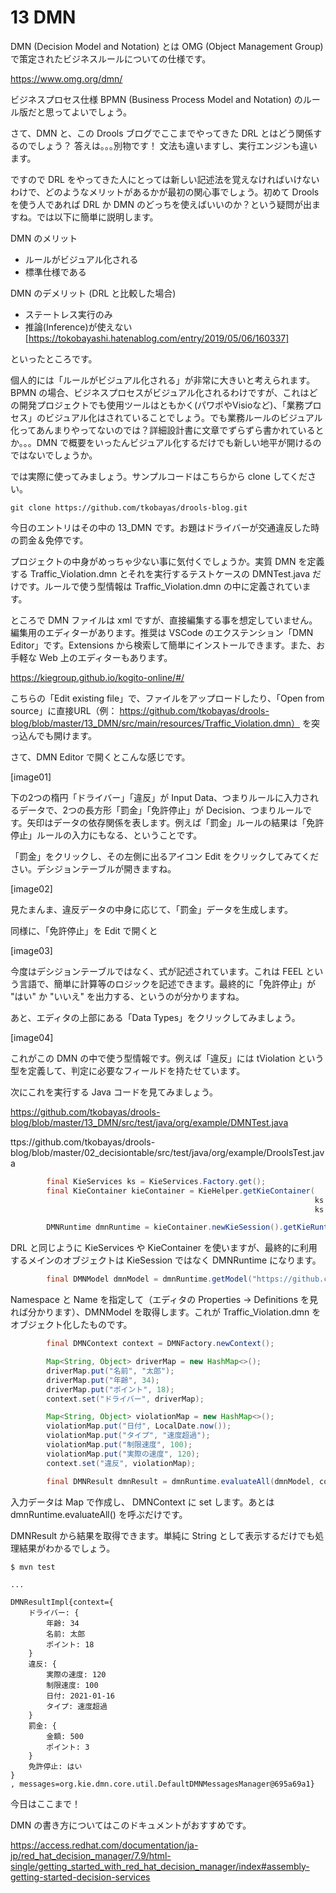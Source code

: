 # 13 DMN
DMN (Decision Model and Notation) とは OMG (Object Management Group) で策定されたビジネスルールについての仕様です。

https://www.omg.org/dmn/

ビジネスプロセス仕様 BPMN (Business Process Model and Notation) のルール版だと思ってよいでしょう。

さて、DMN と、この Drools ブログでここまでやってきた DRL とはどう関係するのでしょう？ 答えは｡｡｡別物です！ 文法も違いますし、実行エンジンも違います。

ですので DRL をやってきた人にとっては新しい記述法を覚えなければいけないわけで、どのようなメリットがあるかが最初の関心事でしょう。初めて Drools を使う人であれば DRL か DMN のどっちを使えばいいのか？という疑問が出ますね。では以下に簡単に説明します。

DMN のメリット
* ルールがビジュアル化される
* 標準仕様である

DMN のデメリット (DRL と比較した場合)
* ステートレス実行のみ
* 推論(Inference)が使えない [https://tokobayashi.hatenablog.com/entry/2019/05/06/160337]

といったところです。

個人的には「ルールがビジュアル化される」が非常に大きいと考えられます。BPMN の場合、ビジネスプロセスがビジュアル化されるわけですが、これはどの開発プロジェクトでも使用ツールはともかく(パワポやVisioなど)、「業務プロセス」のビジュアル化はされていることでしょう。でも業務ルールのビジュアル化ってあんまりやってないのでは？詳細設計書に文章でずらずら書かれているとか。。。DMN で概要をいったんビジュアル化するだけでも新しい地平が開けるのではないでしょうか。

では実際に使ってみましょう。サンプルコードはこちらから clone してください。

```
git clone https://github.com/tkobayas/drools-blog.git
```

今日のエントリはその中の 13_DMN です。お題はドライバーが交通違反した時の罰金＆免停です。

プロジェクトの中身がめっちゃ少ない事に気付くでしょうか。実質 DMN を定義する Traffic_Violation.dmn とそれを実行するテストケースの DMNTest.java だけです。ルールで使う型情報は Traffic_Violation.dmn の中に定義されています。

ところで DMN ファイルは xml ですが、直接編集する事を想定していません。編集用のエディターがあります。推奨は VSCode のエクステンション「DMN Editor」です。Extensions から検索して簡単にインストールできます。また、お手軽な Web 上のエディターもあります。

https://kiegroup.github.io/kogito-online/#/

こちらの「Edit existing file」で、ファイルをアップロードしたり、「Open from source」に直接URL（例： https://github.com/tkobayas/drools-blog/blob/master/13_DMN/src/main/resources/Traffic_Violation.dmn） を突っ込んでも開けます。

さて、DMN Editor で開くとこんな感じです。

[image01]

下の2つの楕円「ドライバー」「違反」が Input Data、つまりルールに入力されるデータで、2つの長方形「罰金」「免許停止」が Decision、つまりルールです。矢印はデータの依存関係を表します。例えば「罰金」ルールの結果は「免許停止」ルールの入力にもなる、ということです。

「罰金」をクリックし、その左側に出るアイコン Edit をクリックしてみてください。デシジョンテーブルが開きますね。

[image02]

見たまんま、違反データの中身に応じて、「罰金」データを生成します。

同様に、「免許停止」を Edit で開くと

[image03]

今度はデシジョンテーブルではなく、式が記述されています。これは FEEL という言語で、簡単に計算等のロジックを記述できます。最終的に「免許停止」が "はい" か "いいえ" を出力する、というのが分かりますね。

あと、エディタの上部にある「Data Types」をクリックしてみましょう。

[image04]

これがこの DMN の中で使う型情報です。例えば「違反」には tViolation という型を定義して、判定に必要なフィールドを持たせています。

次にこれを実行する Java コードを見てみましょう。

https://github.com/tkobayas/drools-blog/blob/master/13_DMN/src/test/java/org/example/DMNTest.java

ttps://github.com/tkobayas/drools-blog/blob/master/02_decisiontable/src/test/java/org/example/DroolsTest.java

```java
        final KieServices ks = KieServices.Factory.get();
        final KieContainer kieContainer = KieHelper.getKieContainer(
                                                                    ks.newReleaseId("com.sample", "dmn-example-" + UUID.randomUUID(), "1.0"),
                                                                    ks.getResources().newClassPathResource("Traffic_Violation.dmn", DMNTest.class));

        DMNRuntime dmnRuntime = kieContainer.newKieSession().getKieRuntime(DMNRuntime.class);
```
DRL と同じように KieServices や KieContainer を使いますが、最終的に利用するメインのオブジェクトは KieSession ではなく DMNRuntime になります。


```java
        final DMNModel dmnModel = dmnRuntime.getModel("https://github.com/kiegroup/drools/kie-dmn/_A4BCA8B8-CF08-433F-93B2-A2598F19ECFF", "Traffic Violation");
```

Namespace と Name を指定して（エディタの Properties -> Definitions を見れば分かります）、DMNModel を取得します。これが Traffic_Violation.dmn をオブジェクト化したものです。

```java
        final DMNContext context = DMNFactory.newContext();

        Map<String, Object> driverMap = new HashMap<>();
        driverMap.put("名前", "太郎");
        driverMap.put("年齢", 34);
        driverMap.put("ポイント", 18);
        context.set("ドライバー", driverMap);

        Map<String, Object> violationMap = new HashMap<>();
        violationMap.put("日付", LocalDate.now());
        violationMap.put("タイプ", "速度超過");
        violationMap.put("制限速度", 100);
        violationMap.put("実際の速度", 120);
        context.set("違反", violationMap);

        final DMNResult dmnResult = dmnRuntime.evaluateAll(dmnModel, context);
```

入力データは Map で作成し、 DMNContext に set します。あとは dmnRuntime.evaluateAll() を呼ぶだけです。

DMNResult から結果を取得できます。単純に String として表示するだけでも処理結果がわかるでしょう。

```
$ mvn test

...

DMNResultImpl{context={
    ドライバー: {
        年齢: 34
        名前: 太郎
        ポイント: 18
    }
    違反: {
        実際の速度: 120
        制限速度: 100
        日付: 2021-01-16
        タイプ: 速度超過
    }
    罰金: {
        金額: 500
        ポイント: 3
    }
    免許停止: はい
}
, messages=org.kie.dmn.core.util.DefaultDMNMessagesManager@695a69a1}
```

今日はここまで！

DMN の書き方についてはこのドキュメントがおすすめです。

https://access.redhat.com/documentation/ja-jp/red_hat_decision_manager/7.9/html-single/getting_started_with_red_hat_decision_manager/index#assembly-getting-started-decision-services